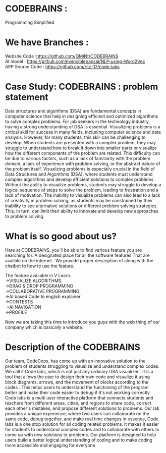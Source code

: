 # CODEBRAINS :
Programming Simplified
# We have Branches :
Website Code :https://github.com/QMiNt/CODEBRAINS
<br />AI model : https://github.com/invinciblebansal/NLP-using-Word2Vec
<br/>APP Source Code : https://github.com/ritz-17/code-labs

# Case Study: CODEBRAINS  : problem statement

Data structures and algorithms (DSA) are fundamental concepts in computer science that help in designing
efficient and optimized algorithms to solve complex problems. For job seekers in the technology industry,
having a strong understanding of DSA is essential.
Visualizing problems is a critical skill for success in many fields, including computer science and data analysis.
However, for many students, this skill can be challenging to develop. When students are presented with a
complex problem, they may struggle to understand how to break it down into smaller parts or visualize how the
different components of the problem are related. This difficulty can be due to various factors, such as a lack of
familiarity with the problem domain, a lack of experience with problem solving, or the abstract nature of the
problem itself.
Visualizing problems is especially crucial in the field of Data Structures and Algorithms (DSA), where students
must understand complex algorithms and develop efficient solutions to complex problems. Without the ability
to visualize problems, students may struggle to develop a logical sequence of steps to solve the problem,
leading to frustration and a lack of motivation.
The inability to visualize problems can also lead to a lack of creativity in problem
solving, as students may be
constrained by their inability to see alternative solutions or different problem solving strategies. This, in turn, can
limit their ability to innovate and develop new approaches to problem solving.
# What is so good about us?

Here at CODEBRAINS, you'll be able to find various feature you are searching for. A designated place for all the software features That are availble on the internet . We provide proper description of along with the chatbot to how to use the feature. 
 
The feature available in V Learn .
<br /> ->VISUALIZE ALGORITHMS.
<br /> ->DRAG & DROP PROGRAMMING
<br /> ->COLLABORATIVE PROGRAMMING
<br /> ->AI based Code to english explainer
<br /> ->CONTESTS
<br /> ->AI NAVIGATION
<br /> ->PROFILE

Now we are taking this time to introduce you guys with the web thing of our company which is basically a website.

# Description of the CODEBRAINS
Our team, CodeCops, has come up with an innovative solution to the problem of students struggling to visualize
and understand complex codes. We call it Code labs, which is not just any ordinary DSA visualizer . It is a tool
that allows the user to design their own code and visualize it using block diagrams, arrows, and the
movement of blocks according to the codes . This helps users to understand the functioning of the program
better and make their code easier to debug if it's not working correctly
Code
labs is a multi user interactive platform that connects students and teachers from different areas,
cities, and regions to share code, correct each other's mistakes, and propose different solutions to problems.
Our lab provides a unique experience, where two users can collaborate on the same code, debug together,
and make real time changes
In essence, Code
labs is a one stop solution for all coding related problems. It makes it easier for students to
understand complex codes and to collaborate with others to come up with new solutions to problems. Our
platform is designed to help users build a better logical understanding of coding and to make coding more
accessible and engaging for everyone